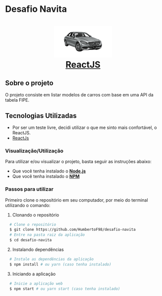 # Desafio Navita

<h1 align="center">
    <img alt="Navita" src="src/assets/car.png" height="100px" />
    <br/>
   <a href="https://pt-br.reactjs.org/docs/getting-started.html" target="_blank" rel="noopener">ReactJS</a> 
</h1>

## Sobre o projeto

O projeto consiste em listar modelos de carros com base em uma API da tabela FIPE.

## Tecnologias Utilizadas

- Por ser um teste livre, decidi utilizar o que me sinto mais confortável, o ReactJS.
- <a href="https://reactjs.org/" target="_blank" rel="noopener">ReactJs</a>

### Visualização/Utilização

Para utilizar e/ou visualizar o projeto, basta seguir as instruções abaixo:

- Que você tenha instalado o **<a href="https://nodejs.org/en/" target="_blank" rel="noopener">Node.js</a>**
- Que você tenha instalado o **<a href="https://www.npmjs.com/" target="_blank" rel="noopener">NPM</a>**

### Passos para utilizar

Primeiro clone o repositório em seu computador, por meio do terminal utilizando o comando:

1. Clonando o repositório

```sh
  # Clone o repositório
  $ git clone https://github.com/HumbertoF98/desafio-navita
  # Entre na pasta raiz da aplicação
  $ cd desafio-navita
```

2. Instalando dependências

```sh
  # Instale as dependências da aplicação
  $ npm install # ou yarn (caso tenha instalado)
```

3. Iniciando a aplicação

```sh
  # Inicie a aplicação web
  $ npm start # ou yarn start (caso tenha instalado)
```
